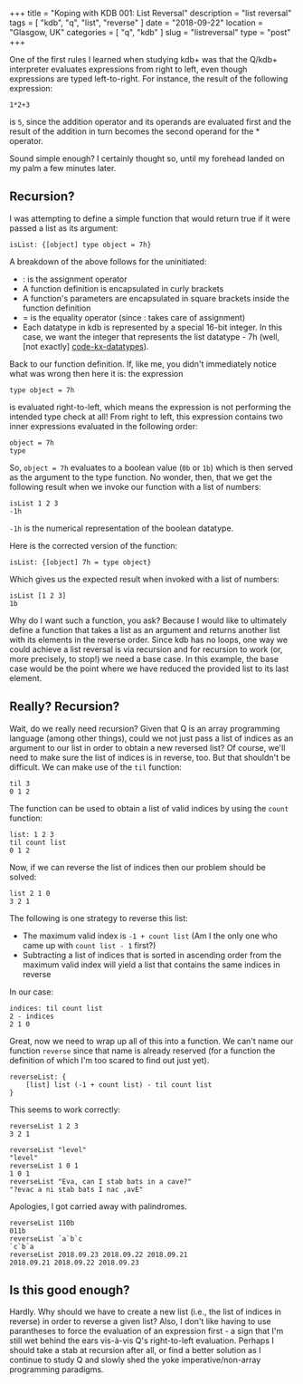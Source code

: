 +++
title = "Koping with KDB 001: List Reversal"
description = "list reversal"
tags = [ "kdb", "q", "list", "reverse" ]
date = "2018-09-22"
location = "Glasgow, UK"
categories = [
  "q",
  "kdb"
]
slug = "listreversal"
type = "post"
+++

One of the first rules I learned when studying kdb+ was that the Q/kdb+ interpreter evaluates expressions from right to left, even though expressions are typed left-to-right. For instance, the result of the following expression:

    1*2+3

is `5`, since the addition operator and its operands are evaluated first and the result of the addition in turn becomes the second operand for the * operator.

Sound simple enough? I certainly thought so, until my forehead landed on my palm a few minutes later. 

## Recursion?

I was attempting to define a simple function that would return true if it were passed a list as its argument:

    isList: {[object] type object = 7h}

A breakdown of the above follows for the uninitiated:

* : is the assignment operator
* A function definition is encapsulated in curly brackets
* A function's parameters are encapsulated in square brackets inside the function definition
* = is the equality operator (since : takes care of assignment)
* Each datatype in kdb is represented by a special 16-bit integer. In this case, we want the integer that represents the list datatype - 7h (well, [not exactly] [code-kx-datatypes]).

Back to our function definition. If, like me, you didn't immediately notice what was wrong then here it is: the expression

    type object = 7h

is evaluated right-to-left, which means the expression is not performing the intended type check at all! From right to left, this expression contains two inner expressions evaluated in the following order:

    object = 7h
    type

So, `object = 7h` evaluates to a boolean value (`0b` or `1b`) which is then served as the argument to the type function. No wonder, then, that we get the following result when we invoke our function with a list of numbers:

    isList 1 2 3
    -1h

`-1h` is the numerical representation of the boolean datatype.

Here is the corrected version of the function:

    isList: {[object] 7h = type object}

Which gives us the expected result when invoked with a list of numbers:

    isList [1 2 3]
    1b

Why do I want such a function, you ask? Because I would like to ultimately define a function that takes a list as an argument and returns another list with its elements in the reverse order. Since kdb has no loops, one way we could achieve a list reversal is via recursion and for recursion to work (or, more precisely, to stop!) we need a base case. In this example, the base case would be the point where we have reduced the provided list to its last element. 

## Really? Recursion?

Wait, do we really need recursion? Given that Q is an array programming language (among other things), could we not just pass a list of indices as an argument to our list in order to obtain a new reversed list? Of course, we'll need to make sure the list of indices is in reverse, too. But that shouldn't be difficult. We can make use of the `til` function:

    til 3
    0 1 2

The function can be used to obtain a list of valid indices by using the `count` function:

    list: 1 2 3
    til count list
    0 1 2

Now, if we can reverse the list of indices then our problem should be solved:

    list 2 1 0
    3 2 1

The following is one strategy to reverse this list:

* The maximum valid index is `-1 + count list` (Am I the only one who came up with `count list - 1` first?)
* Subtracting a list of indices that is sorted in ascending order from the maximum valid index will yield a list that contains the same indices in reverse

In our case:

    indices: til count list
    2 - indices
    2 1 0

Great, now we need to wrap up all of this into a function. We can't name our function `reverse` since that name is already reserved (for a function the definition of which I'm too scared to find out just yet).

    reverseList: {
        [list] list (-1 + count list) - til count list
    }

This seems to work correctly:

    reverseList 1 2 3
    3 2 1

    reverseList "level"
    "level"
    reverseList 1 0 1
    1 0 1
    reverseList "Eva, can I stab bats in a cave?"
    "?evac a ni stab bats I nac ,avE"

Apologies, I got carried away with palindromes.

    reverseList 110b
    011b
    reverseList `a`b`c
    `c`b`a
    reverseList 2018.09.23 2018.09.22 2018.09.21
    2018.09.21 2018.09.22 2018.09.23

## Is this good enough?

Hardly. Why should we have to create a new list (i.e., the list of indices in reverse) in order to reverse a given list? Also, I don't like having to use parantheses to force the evaluation of an expression first - a sign that I'm still wet behind the ears vis-à-vis Q's right-to-left evaluation. Perhaps I should take a stab at recursion after all, or find a better solution as I continue to study Q and slowly shed the yoke imperative/non-array programming paradigms.

[code-kx-datatypes]: http://code.kx.com/q/ref/datatypes/